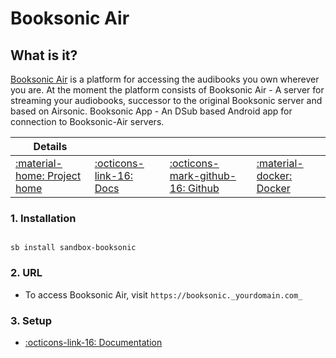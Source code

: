 # Booksonic Air

## What is it?

[Booksonic Air](http://booksonic.org/) is a platform for accessing the audibooks you own wherever you are. At the moment the platform consists of Booksonic Air - A server for streaming your audiobooks, successor to the original Booksonic server and based on Airsonic. Booksonic App - An DSub based Android app for connection to Booksonic-Air servers.

| Details     |             |             |             |
|-------------|-------------|-------------|-------------|
| [:material-home: Project home ](https://booksonic.org/) | [:octicons-link-16: Docs](https://booksonic.org/how) | [:octicons-mark-github-16: Github](https://github.com/popeen/Booksonic-Air) | [:material-docker: Docker ](https://hub.docker.com/r/linuxserver/booksonic-air)|

### 1. Installation

``` shell

sb install sandbox-booksonic

```

### 2. URL

- To access Booksonic Air, visit `https://booksonic._yourdomain.com_`

### 3. Setup

- [:octicons-link-16: Documentation](https://booksonic.org/how)
